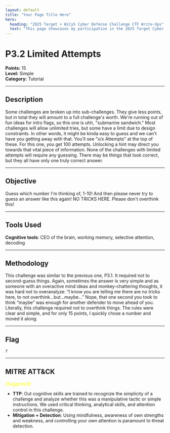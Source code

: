 ```yaml
---
layout: default
title: "Your Page Title Here"
hero:
  heading: "2025 Target + WiCyS Cyber Defense Challenge CTF Write-Ups"
  text: "This page showcases my participation in the 2025 Target Cyber Defense CTF Challenge hosted by WiCyS, which ran from July 1 through August 14, 2025."
---
```



# P3.2 Limited Attempts

**Points:** 15  
**Level:** Simple  
**Category:** Tutorial  

---

## Description
Some challenges are broken up into sub-challenges. They give less points, but in total they will amount to a full challenge's worth. We're running out of fun ideas for intro flags, so this one is uhh, "submarine sandwich." Most challenges will allow unlimited tries, but some have a limit due to design constraints. In other words, it might be kinda easy to guess and we can't have you getting away with that. You'll see "x/x Attempts" at the top of these. For this one, you get 100 attempts. Unlocking a hint may direct you towards that vital piece of information. None of the challenges with limited attempts will require any guessing. There may be things that look correct, but they all have only one truly correct answer.

---

## Objective
Guess which number I'm thinking of, 1-10! And then please never try to guess an answer like this again! NO TRICKS HERE. Please don't overthink this!

---

## Tools Used
**Cognitive tools**: CEO of the brain, working memory, selective attention, decoding  

---

## Methodology
This challenge was similar to the previous one, P3.1. It required not to second-guess things. Again, sometimes the answer is very simple and as someone with an overactive mind ideas and monkey-chattering thoughts, it was hard not to overanalyze: “I know you are telling me there are no tricks here, to not overthink…but…maybe…” Nope, that one second you took to think “maybe” was enough for another defender to move ahead of you. Literally, this challenge required not to overthink things. The rules were clear and simple, and for only 15 points, I quickly chose a number and moved it along.  

---

## Flag
`7`  

---

## MITRE ATT&CK
<span style="color:yellow; font-style:italic;">(Suggested)</span>
- **TTP**: Out cognitive skills are trained to recognize the simplicity of a challenge and analyze whether this was a manipulative tactic or simple instructions. We used critical thinking, analytical skills, and attention control in this challenge. 
- **Mitigation + Detection**: Using mindfulness, awareness of own strengths and weakness, and controlling your own attention is paramount to threat detection.   

